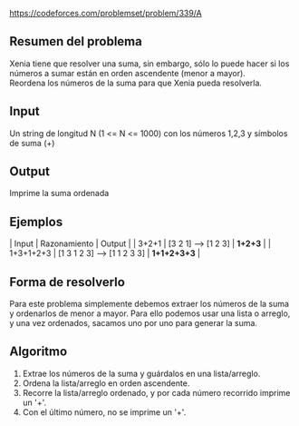 https://codeforces.com/problemset/problem/339/A

## Resumen del problema
Xenia tiene que resolver una suma, sin embargo, sólo lo puede hacer si los números a sumar están en orden ascendente (menor a mayor). \
Reordena los números de la suma para que Xenia pueda resolverla.

## Input
Un string de longitud N (1 <= N <= 1000) con los números 1,2,3 y símbolos de suma (+)

## Output
Imprime la suma ordenada

## Ejemplos
| Input     | Razonamiento                | Output          |
| 3+2+1     | [3 2 1] --> [1 2 3]         | **1+2+3**       |
| 1+3+1+2+3 | [1 3 1 2 3] --> [1 1 2 3 3] | **1+1+2+3+3**   |

## Forma de resolverlo
Para este problema simplemente debemos extraer los números de la suma y ordenarlos de menor a mayor. Para ello podemos usar una lista o arreglo, y una vez ordenados, sacamos uno por uno para generar la suma.

## Algoritmo
1) Extrae los números de la suma y guárdalos en una lista/arreglo.
2) Ordena la lista/arreglo en orden ascendente.
3) Recorre la lista/arreglo ordenado, y por cada número recorrido imprime un '+'. 
4) Con el último número, no se imprime un '+'.